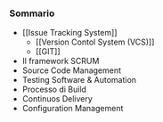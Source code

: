 ### Sommario
- [[Issue Tracking System]]
	- [[Version Contol System (VCS)]]
	- [[GIT]]
- Il framework SCRUM
- Source Code Management
- Testing Software & Automation
- Processo di Build
- Continuos Delivery
- Configuration Management
